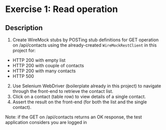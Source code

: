 # Exercise 1: Read operation

## Description
1. Create WireMock stubs by POSTing stub definitions for GET operation on /api/contacts using the already-created `WireMockRestClient` in this project for:
- HTTP 200 with empty list
- HTTP 200 with couple of contacts
- HTTP 200 with many contacts
- HTTP 500

2. Use Selenium WebDriver (boilerplate already in this project) to navigate through the front-end to retrieve the contact list.
3. Click on a contact (table row) to view details of a single contact.
3. Assert the result on the front-end (for both the list and the single contact).

Note: if the GET on /api/contacts returns an OK response, the test application considers you are logged in
